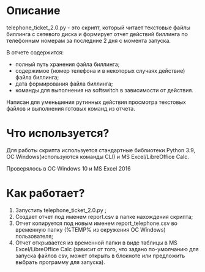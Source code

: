 # Описание

telephone_ticket_2.0.py - это скрипт, который читает текстовые файлы биллинга с сетевого диска и формирует отчет действий биллинга по телефонным номерам за последние 2 дня с момента запуска.

В отчете содержится:
* полный путь хранения файла биллинга;
* содержимое (номер телефона и в некоторых случаях действие) файла биллинга;
* дата формирования файла биллинга;
* команды для выполнения на softswitch в зависимости от действия.

Написан для уменьшения рутинных действия просмотра текстовых файлов и выполнения готовых команд из отчета.

# Что используется?

Для работы скрипта используется стандартные библиотеки Python 3.9, ОС Windows(используются команды CLI) и MS Excel/LibreOffice Calc.

Проверялось в ОС Windows 10 и MS Excel 2016

# Как работает?

1) Запустить telephone_ticket_2.0.py ;
2) Создает отчет под именем report.csv в папке нахождения скрипта;
3) Отчет копируется под новым именем report_telephone.csv во временную папку (%TEMP% из окружения ОС Windows) пользователя;
4) Отчет открывается из временной папки в виде таблицы в MS Excel/LibreOffice Calc (зависит от того, что задано по-умолчанию для запуска файлов csv, может открыть в блокноте или предложить выбрать программу для запуска).
